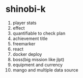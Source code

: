 # shinobi-k
1. player stats
2. effect
3. quantifiable to check plan
4. achievement title
5. freemarker
6. react
7. docker deploy
8. boss(big mission like jlpt)
9. equipment and currency
10. mango and multiple data source